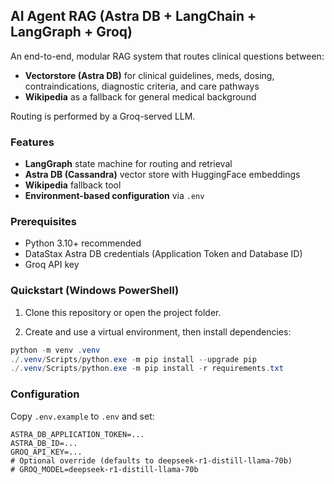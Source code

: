 ## AI Agent RAG (Astra DB + LangChain + LangGraph + Groq)

An end-to-end, modular RAG system that routes clinical questions between:

- **Vectorstore (Astra DB)** for clinical guidelines, meds, dosing, contraindications, diagnostic criteria, and care pathways
- **Wikipedia** as a fallback for general medical background

Routing is performed by a Groq-served LLM.

### Features
- **LangGraph** state machine for routing and retrieval
- **Astra DB (Cassandra)** vector store with HuggingFace embeddings
- **Wikipedia** fallback tool
- **Environment-based configuration** via `.env`

### Prerequisites
- Python 3.10+ recommended
- DataStax Astra DB credentials (Application Token and Database ID)
- Groq API key

### Quickstart (Windows PowerShell)

1) Clone this repository or open the project folder.

2) Create and use a virtual environment, then install dependencies:

```powershell
python -m venv .venv
./.venv/Scripts/python.exe -m pip install --upgrade pip
./.venv/Scripts/python.exe -m pip install -r requirements.txt
```

### Configuration
Copy `.env.example` to `.env` and set:

```
ASTRA_DB_APPLICATION_TOKEN=...
ASTRA_DB_ID=...
GROQ_API_KEY=...
# Optional override (defaults to deepseek-r1-distill-llama-70b)
# GROQ_MODEL=deepseek-r1-distill-llama-70b
```





